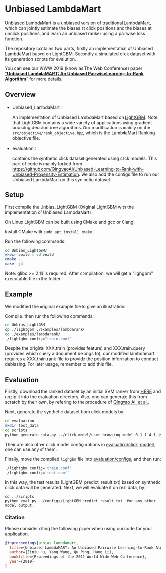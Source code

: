 # Unbiased LambdaMart

Unbiased LambdaMart is a unbiased version of traditional LambdaMart, which can jointly estimate the biases at click positions and the biases at unclick positions, and learn an unbiased ranker using a pairwise loss function.

The repository contains two parts, firstly an implementation of Unbiased LambdaMart based on LightGBM. Secondly a simulated click dataset with its generation scripts for evalution.

You can see our WWW 2019 (know as The Web Conference) paper [“**Unbiased LambdaMART: An Unbiased PairwiseLearning-to-Rank Algorithm**”](https://arxiv.org/pdf/1809.05818.pdf) for more details.

## Overview

- Unbiased_LambdaMart：

  An implementation of Unbiased LambdaMart based on [LightGBM](https://github.com/Microsoft/LightGBM). Note that LightGBM contains a wide variety of applications using gradient boosting decision tree algorithms. Our modification is mainly on the `src/objective/rank_objective.hpp`, which is the LambdaMart Ranking objective file.
- evaluation：

  contains the synthetic click dataset generated using click models. This part of code is mainly forked from https://github.com/QingyaoAi/Unbiased-Learning-to-Rank-with-Unbiased-Propensity-Estimation. We also add the configs file to run our Unbiased LambdaMart on this synthetic dataset.

## Setup

First compile the Unbias_LightGBM (Original LightGBM with the implementation of Unbiased LambdaMart)

On Linux LightGBM can be built using CMake and gcc or Clang.

Install CMake with `sudo apt install cmake`.

Run the following commands:

```bash
cd Unbias_LightGBM/
mkdir build ; cd build
cmake ..
make -j4
```

Note: glibc >= 2.14 is required.
After compilation, we will get a "lighgbm" executable file in the folder.

## Example

We modified the original example file to give an illustration.

Compile, then run the following commands:

```bash
cd Unbias_LightGBM
cp ./lightgbm ./examples/lambdarank/
cd ./examples/lambdarank/
./lightgbm config="train.conf"
```

Despite the original XXX.train (provides feature) and XXX.train.query (provides which query a document belongs to), our modified lambdamart requires a XXX.train.rank file to provide the position information to conduct debiasing. For later usage, remember to add this file.

## Evaluation

Firstly, download the ranked dataset by an initial SVM ranker from [HERE](https://drive.google.com/file/d/16o76zHDKjkrUo8EJYj4pRV6l-DJJyp-V/view?usp=sharing) and unzip it into the evaluation directory. Also, one can generate this from scratch by their own, by refering to the procedure of [Qingyao Ai, et al.](https://github.com/QingyaoAi/Unbiased-Learning-to-Rank-with-Unbiased-Propensity-Estimation).

Next, generate the synthetic dataset from click models by:

```bash
cd evaluation
mkdir test_data
cd scripts
python generate_data.py ../click_model/user_browsing_model_0.1_1_4_1.json
```

Their are also other click model configurations in [evaluation/click_model/](evaluation/click_model/), one can use any of them.

Finally, move the compiled `lighgbm` file into [evaluation/configs](evaluation/configs), and then run:

```bash
./lightgbm config='train.conf'
./lightgbm config='test.conf'
```

In this way, the test results (LightGBM_predict_result.txt) based on synthetic click data will be generated. Next, we will evaluate it on real data, by:

```
cd ../scripts
python eval.py ../configs/LightGBM_predict_result.txt  #or any other model output.
```

### Citation

Please consider citing the following paper when using our code for your application.

```bibtex
@inproceedings{unbias_lambdamart,
  title={Unbiased LambdaMART: An Unbiased Pairwise Learning-to-Rank Algorithm},
  author={Ziniu Hu, Yang Wang, Qu Peng, Hang Li},
  booktitle={Proceedings of the 2019 World Wide Web Conference},
  year={2019}
}
```
